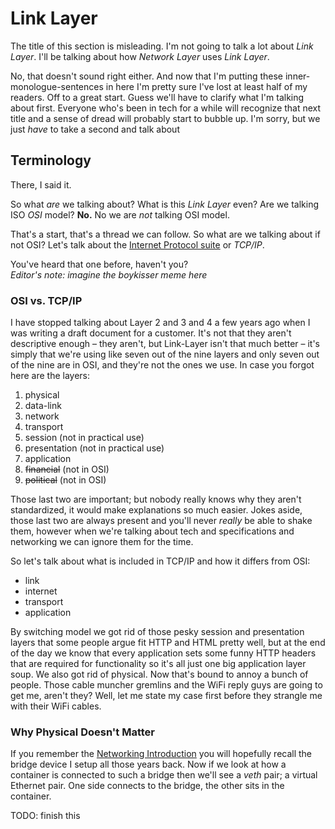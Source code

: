 # Link Layer

The title of this section is misleading.
I'm not going to talk a lot about *Link Layer*.
I'll be talking about how *Network Layer* uses *Link Layer*.

No, that doesn't sound right either.
And now that I'm putting these inner-monologue-sentences in here I'm pretty sure I've lost at least half of my readers.
Off to a great start.
Guess we'll have to clarify what I'm talking about first.
Everyone who's been in tech for a while will recognize that next title and a sense of dread will probably start to bubble up.
I'm sorry, but we just *have* to take a second and talk about

## Terminology

There, I said it.

So what *are* we talking about?
What is this *Link Layer* even?
Are we talking ISO *OSI* model?
**No.**
No we are *not* talking OSI model.

That's a start, that's a thread we can follow.
So what are we talking about if not OSI?
Let's talk about the [Internet Protocol suite](https://en.wikipedia.org/wiki/Internet_protocol_suite) or *TCP/IP*.

You've heard that one before, haven't you?\
*Editor's note: imagine the boykisser meme here*

### OSI vs. TCP/IP

I have stopped talking about Layer 2 and 3 and 4 a few years ago when I was writing a draft document for a customer.
It's not that they aren't descriptive enough – they aren't, but Link-Layer isn't that much better – it's simply that we're using like seven out of the nine layers and only seven out of the nine are in OSI, and they're not the ones we use.
In case you forgot here are the layers:

1. physical
1. data-link
1. network
1. transport
1. session (not in practical use)
1. presentation (not in practical use)
1. application
1. ~~financial~~ (not in OSI)
1. ~~political~~ (not in OSI)

Those last two are important; but nobody really knows why they aren't standardized, it would make explanations so much easier.
Jokes aside, those last two are always present and you'll never *really* be able to shake them, however when we're talking about tech and specifications and networking we can ignore them for the time.

So let's talk about what is included in TCP/IP and how it differs from OSI:

- link
- internet
- transport
- application

By switching model we got rid of those pesky session and presentation layers that some people argue fit HTTP and HTML pretty well, but at the end of the day we know that every application sets some funny HTTP headers that are required for functionality so it's all just one big application layer soup.
We also got rid of physical.
Now that's bound to annoy a bunch of people.
Those cable muncher gremlins and the WiFi reply guys are going to get me, aren't they?
Well, let me state my case first before they strangle me with their WiFi cables.

### Why Physical Doesn't Matter

If you remember the [Networking Introduction](./index.md) you will hopefully recall the bridge device I setup all those years back.
Now if we look at how a container is connected to such a bridge then we'll see a *veth* pair; a virtual Ethernet pair.
One side connects to the bridge, the other sits in the container.

TODO: finish this

